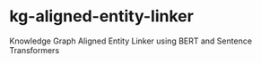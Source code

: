 # kg-aligned-entity-linker
Knowledge Graph Aligned Entity Linker using BERT and Sentence Transformers

